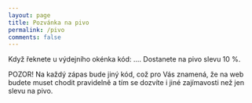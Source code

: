 ```yaml
---
layout: page
title: Pozvánka na pivo
permalink: /pivo
comments: false
---
```


Když řeknete u výdejního okénka kód: .... Dostanete na pivo slevu 10 %.

POZOR! Na každý zápas bude jiný kód, což pro Vás znamená, že na web budete muset chodit pravidelně a tím se dozvíte i jiné zajímavosti než jen slevu na pivo.

